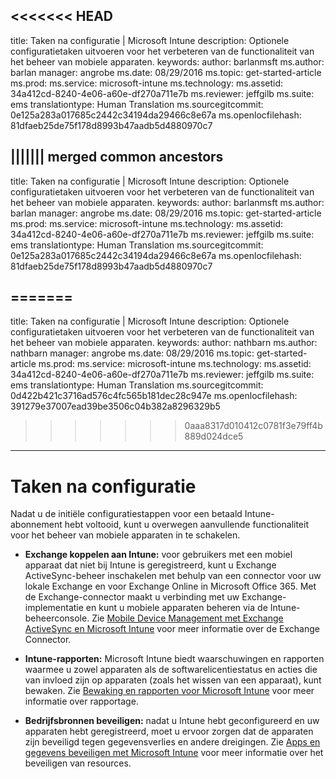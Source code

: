 <<<<<<< HEAD
---
title: Taken na configuratie | Microsoft Intune
description: Optionele configuratietaken uitvoeren voor het verbeteren van de functionaliteit van het beheer van mobiele apparaten.
keywords: 
author: barlanmsft
ms.author: barlan
manager: angrobe
ms.date: 08/29/2016
ms.topic: get-started-article
ms.prod: 
ms.service: microsoft-intune
ms.technology: 
ms.assetid: 34a412cd-8240-4e06-a60e-df270a711e7b
ms.reviewer: jeffgilb
ms.suite: ems
translationtype: Human Translation
ms.sourcegitcommit: 0e125a283a017685c2442c34194da29466c8e67a
ms.openlocfilehash: 81dfaeb25de75f178d8993b47aadb5d4880970c7

||||||| merged common ancestors
---
title: Taken na configuratie | Microsoft Intune
description: Optionele configuratietaken uitvoeren voor het verbeteren van de functionaliteit van het beheer van mobiele apparaten.
keywords: 
author: barlanmsft
ms.author: barlan
manager: angrobe
ms.date: 08/29/2016
ms.topic: get-started-article
ms.prod: 
ms.service: microsoft-intune
ms.technology: 
ms.assetid: 34a412cd-8240-4e06-a60e-df270a711e7b
ms.reviewer: jeffgilb
ms.suite: ems
translationtype: Human Translation
ms.sourcegitcommit: 0e125a283a017685c2442c34194da29466c8e67a
ms.openlocfilehash: 81dfaeb25de75f178d8993b47aadb5d4880970c7

=======
---
title: Taken na configuratie | Microsoft Intune
description: Optionele configuratietaken uitvoeren voor het verbeteren van de functionaliteit van het beheer van mobiele apparaten.
keywords: 
author: nathbarn
ms.author: nathbarn
manager: angrobe
ms.date: 08/29/2016
ms.topic: get-started-article
ms.prod: 
ms.service: microsoft-intune
ms.technology: 
ms.assetid: 34a412cd-8240-4e06-a60e-df270a711e7b
ms.reviewer: jeffgilb
ms.suite: ems
translationtype: Human Translation
ms.sourcegitcommit: 0d422b421c3716ad576c4fc565b181dec28c947e
ms.openlocfilehash: 391279e37007ead39be3506c04b382a8296329b5

>>>>>>> 0aaa8317d010412c0781f3e79ff4b889d024dce5

---

# Taken na configuratie
Nadat u de initiële configuratiestappen voor een betaald Intune-abonnement hebt voltooid, kunt u overwegen aanvullende functionaliteit voor het beheer van mobiele apparaten in te schakelen.

-   **Exchange koppelen aan Intune:** voor gebruikers met een mobiel apparaat dat niet bij Intune is geregistreerd, kunt u Exchange ActiveSync-beheer inschakelen met behulp van een connector voor uw lokale Exchange en voor Exchange Online in Microsoft Office 365. Met de Exchange-connector maakt u verbinding met uw Exchange-implementatie en kunt u mobiele apparaten beheren via de Intune-beheerconsole. Zie [Mobile Device Management met Exchange ActiveSync en Microsoft Intune](/intune/deploy-use/mobile-device-management-with-exchange-activesync-and-microsoft-intune) voor meer informatie over de Exchange Connector.

-   **Intune-rapporten:** Microsoft Intune biedt waarschuwingen en rapporten waarmee u zowel apparaten als de softwarelicentiestatus en acties die van invloed zijn op apparaten (zoals het wissen van een apparaat), kunt bewaken.  Zie [Bewaking en rapporten voor Microsoft Intune](/intune/deploy-use/monitoring-and-reports-with-microsoft-intune) voor meer informatie over rapportage.

-   **Bedrijfsbronnen beveiligen:** nadat u Intune hebt geconfigureerd en uw apparaten hebt geregistreerd, moet u ervoor zorgen dat de apparaten zijn beveiligd tegen gegevensverlies en andere dreigingen. Zie [Apps en gegevens beveiligen met Microsoft Intune](/Intune/deploy-use/protect-apps-and-data-with-microsoft-intune) voor meer informatie over het beveiligen van resources.



<!--HONumber=Oct16_HO4-->


